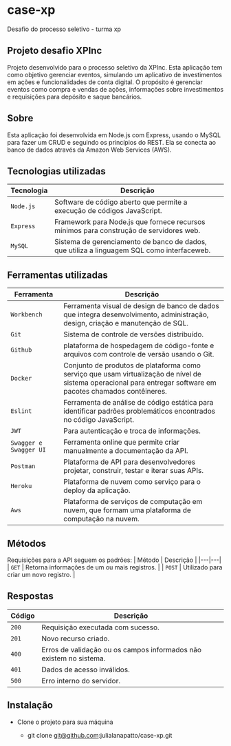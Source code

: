 # case-xp
Desafio do processo seletivo - turma xp

## Projeto desafio XPInc

Projeto desenvolvido para o processo seletivo da XPInc. Esta aplicação tem como objetivo gerenciar eventos, simulando um aplicativo de investimentos em ações e funcionalidades de conta digital. O propósito é gerenciar eventos como compra e vendas de ações, informações sobre investimentos e requisições para depósito e saque bancários.

## Sobre

Esta aplicação foi desenvolvida em Node.js com Express, usando o MySQL para fazer um CRUD e seguindo os princípios do REST. Ela se conecta ao banco de dados através da Amazon Web Services (AWS).

## Tecnologias utilizadas

| Tecnologia | Descrição |
|---|---|
| `Node.js` | Software de código aberto que permite a execução de códigos JavaScript. |
| `Express` | Framework para Node.js que fornece recursos mínimos para construção de servidores web. |
| `MySQL` | Sistema de gerenciamento de banco de dados, que utiliza a linguagem SQL como interfaceweb. |


## Ferramentas utilizadas
| Ferramenta | Descrição |
|---|---|
| `Workbench` |  Ferramenta visual de design de banco de dados que integra desenvolvimento, administração, design, criação e manutenção de SQL.|
| `Git` | Sistema de controle de versões distribuído. |
| `Github ` | plataforma de hospedagem de código-fonte e arquivos com controle de versão usando o Git. |
| `Docker` | Conjunto de produtos de plataforma como serviço que usam virtualização de nível de sistema operacional para entregar software em pacotes chamados contêineres. |
| `Eslint` | Ferramenta de análise de código estática para identificar padrões problemáticos encontrados no código JavaScript. |
| `JWT` | Para autenticação e troca de informações. |
| `Swagger e Swagger UI ` | Ferramenta online que permite criar manualmente a documentação da API. |
| `Postman` | Plataforma de API para desenvolvedores projetar, construir, testar e iterar suas APIs. |
| `Heroku` | Plataforma de nuvem como serviço para o deploy da aplicação. |
| `Aws` | Plataforma de serviços de computação em nuvem, que formam uma plataforma de computação na nuvem. |


## Métodos
Requisições para a API seguem os padrões:
| Método | Descrição |
|---|---|
| `GET` | Retorna informações de um ou mais registros. |
| `POST` | Utilizado para criar um novo registro. |

## Respostas
| Código | Descrição |
|---|---|
| `200` | Requisição executada com sucesso.|
| `201` | Novo recurso criado. |
| `400` | Erros de validação ou os campos informados não existem no sistema.|
| `401` | Dados de acesso inválidos.|
| `500` | Erro interno do servidor.|

## Instalação

+ Clone o projeto para sua máquina

    + git clone git@github.com:julialanapatto/case-xp.git

